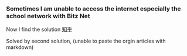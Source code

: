 ### Sometimes I am unable to access the internet especially the school network with Bitz Net 

Now I find the solution [知乎](https://zhuanlan.zhihu.com/p/548969788) 

Solved by second solution, (unable to paste the orgin articles with markdown)
